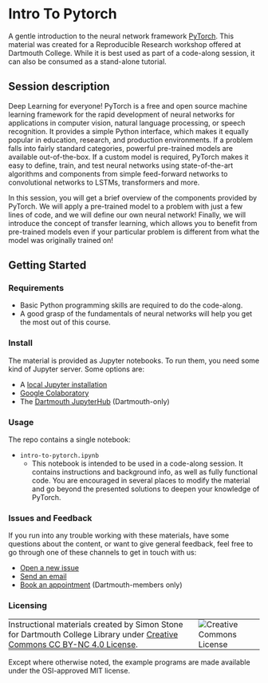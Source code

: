 # Intro To Pytorch

A gentle introduction to the neural network framework [PyTorch](https://pytorch.org/). This material was created for a Reproducible Research workshop offered at Dartmouth College. While it is best used as part of a code-along session, it can also be consumed as a stand-alone tutorial.

## Session description
Deep Learning for everyone! PyTorch is a free and open source machine learning framework for the rapid development of neural networks for applications in computer vision, natural language processing, or speech recognition. It provides a simple Python interface, which makes it equally popular in education, research, and production environments. If a problem falls into fairly standard categories, powerful pre-trained models are available out-of-the-box. If a custom model is required, PyTorch makes it easy to define, train, and test neural networks using state-of-the-art algorithms and components from simple feed-forward networks to convolutional networks to LSTMs, transformers and more.

In this session, you will get a brief overview of the components provided by PyTorch. We will apply a pre-trained model to a problem with just a few lines of code, and we will define our own neural network! Finally, we will introduce the concept of transfer learning, which allows you to benefit from pre-trained models even if your particular problem is different from what the model was originally trained on!

## Getting Started

### Requirements
- Basic Python programming skills are required to do the code-along.
- A good grasp of the fundamentals of neural networks will help you get the most out of this course.

### Install
The material is provided as Jupyter notebooks. To run them, you need some kind of Jupyter server. Some options are:
- A [local Jupyter installation](https://jupyter.org/install)
- [Google Colaboratory](https://colab.research.google.com/)
- The [Dartmouth JupyterHub](https://jhub.dartmouth.edu/) (Dartmouth-only)

### Usage
The repo contains a single notebook:
- `intro-to-pytorch.ipynb`
  - This notebook is intended to be used in a code-along session. It contains instructions and background info, as well as fully functional code. You are encouraged in several places to modify the material and go beyond the presented solutions to deepen your knowledge of PyTorch.


### Issues and Feedback
If you run into any trouble working with these materials, have some questions about the content, or want to give general feedback, feel free to go through one of these channels to get in touch with us:
- [Open a new issue](https://git.dartmouth.edu/lib-digital-strategies/RDS/workshops/machine-learning/intro-to-pytorch/-/issues)
- [Send an email](mailto:simon.stone@dartmouth.edu)
- [Book an appointment](https://dartgo.org/meetwithsimon) (Dartmouth-members only)

### Licensing
<table>
<tbody>
  <tr>
    <td style="padding:0px;border-width:0px;vertical-align:center">
    Instructional materials created by Simon Stone for Dartmouth College Library under <a href="https://creativecommons.org/licenses/by/4.0/">Creative Commons CC BY-NC 4.0 License</a>.
    </td>
    <td style="padding:0 0 0 1em;border-width:0px;vertical-align:center"><img alt="Creative Commons License" src="https://i.creativecommons.org/l/by/4.0/88x31.png"/></td>
  </tr>
</tbody>
</table>

Except where otherwise noted, the example programs are made available under the OSI-approved MIT license.